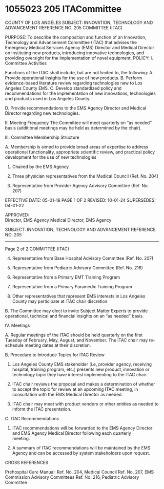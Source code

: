 # 1055023 205 ITACommittee

COUNTY OF LOS ANGELES 
SUBJECT: INNOVATION, TECHNOLOGY AND ADVANCEMENT REFERENCE NO. 205 
COMMITTEE (ITAC) 
 
 
PURPOSE: To describe the composition and function of an Innovation, Technology and 
Advancement Committee (ITAC) that advises the Emergency Medical Services 
Agency (EMS) Director and Medical Director on instituting new products, introducing 
innovative technologies, and providing oversight for the implementation of novel 
equipment. 
POLICY: 
I. Committee Activities 
 
Functions of the ITAC shall include, but are not limited to, the following: 
A. Provide operational insights for the use of new products. 
B. Perform evidence-based literature review regarding technologies new to Los Angeles 
County EMS. 
C. Develop standardized policy and recommendations for the implementation of new 
innovations, technologies and products used in Los Angeles County. 
 
D. Provide recommendations to the EMS Agency Director and Medical Director regarding 
new technologies. 
 
II. Meeting Frequency 
The Committee will meet quarterly on “as needed” basis (additional meetings may be held as 
determined by the chair). 
 
III. Committee Membership Structure 
 
A. Membership is aimed to provide broad areas of expertise to address operational 
functionality, appropriate scientific review, and practical policy development for the use 
of new technologies 
1. Chaired by the EMS Agency 
 
2. Three physician representatives from the Medical Council (Ref. No. 204) 
3. Representative from Provider Agency Advisory Committee (Ref. No. 207) 
 
 
EFFECTIVE DATE: 05-01-19 PAGE 1 OF 2 
REVISED: 10-01-24 
SUPERSEDES: 04-01-22 
 
APPROVED:   
Director, EMS Agency Medical Director, EMS Agency 
 
 
   

SUBJECT: INNOVATION, TECHNOLOGY AND ADVANCEMENT REFERENCE NO. 205 
 
___________________________________________________________________________________ 
 Page 2 of 2 
COMMITTEE (ITAC) 
 
4. Representative from Base Hospital Advisory Committee (Ref. No. 207) 
5. Representative from Pediatric Advisory Committee (Ref. No. 216) 
 
6. Representative from a Primary EMT Training Program 
7. Representative from a Primary Paramedic Training Program 
8. Other representatives that represent EMS interests in Los Angeles County may 
participate at ITAC chair discretion 
 
B. The Committee may elect to invite Subject Matter Experts to provide operational, 
technical and financial insights on an “as needed” basis. 
 
IV. Meetings 
 
A. Regular meetings of the ITAC should be held quarterly on the first Tuesday of 
February, May, August, and November.  The ITAC chair may re-schedule 
meeting dates at their discretion. 
 
B. Procedure to Introduce Topics for ITAC Review 
 
1. Los Angeles County EMS stakeholder (i.e, provider agency, receiving 
hospital, training program, etc.) presents new product, innovation or 
technology topic they have interest implementing to the ITAC chair. 
 
2. ITAC chair reviews the proposal and makes a determination of whether 
to accept the topic for review at an upcoming ITAC meeting, in 
consultation with the EMS Medical Director as needed.  
  
3. ITAC chair may meet with product vendors or other entities as needed to 
inform the ITAC presentation. 
 
C. ITAC Recommendations 
 
1. ITAC recommendations will be forwarded to the EMS Agency Director 
  and EMS Agency Medical Director following each quarterly   
  meeting. 
 
2. A summary of ITAC recommendations will be maintained by the EMS Agency 
and can be accessed by system stakeholders upon request. 
 
 
 
 
CROSS REFERENCES 
 
Prehospital Care Manual: 
Ref. No. 204, Medical Council 
Ref. No. 207, EMS Commission Advisory Committees 
Ref. No. 216, Pediatric Advisory Committee
